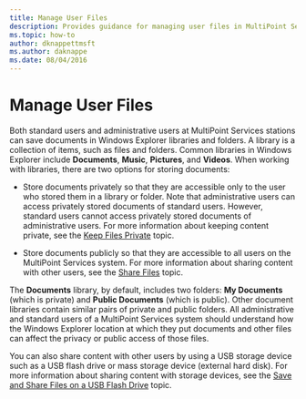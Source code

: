```yaml
---
title: Manage User Files
description: Provides guidance for managing user files in MultiPoint Services
ms.topic: how-to
author: dknappettmsft
ms.author: daknappe
ms.date: 08/04/2016
---
```

# Manage User Files
Both standard users and administrative users at MultiPoint Services stations can save documents in Windows Explorer libraries and folders. A library is a collection of items, such as files and folders. Common libraries in Windows Explorer include **Documents**, **Music**, **Pictures**, and **Videos**. When working with libraries, there are two options for storing documents:

-   Store documents privately so that they are accessible only to the user who stored them in a library or folder. Note that administrative users can access privately stored documents of standard users. However, standard users cannot access privately stored documents of administrative users. For more information about keeping content private, see the [Keep Files Private](Keep-Files-Private.md) topic.

-   Store documents publicly so that they are accessible to all users on the MultiPoint Services system. For more information about sharing content with other users, see the [Share Files](Share-Files.md) topic.

The **Documents** library, by default, includes two folders: **My Documents** (which is private) and **Public Documents** (which is public). Other document libraries contain similar pairs of private and public folders. All administrative and standard users of a MultiPoint Services system should understand how the Windows Explorer location at which they put documents and other files can affect the privacy or public access of those files.

You can also share content with other users by using a USB storage device such as a USB flash drive or mass storage device (external hard disk). For more information about sharing content with storage devices, see the [Save and Share Files on a USB Flash Drive](Save-and-Share-Files-on-a-USB-Flash-Drive.md) topic.
